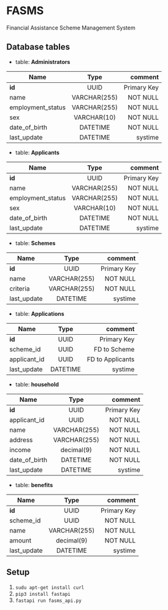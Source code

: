 # FASMS
Financial Assistance Scheme Management System

## Database tables


* table: **Administrators**

| Name          | Type          | comment  |
| ------------- |:-------------:| -----:|
| **id**     |  UUID        | Primary Key |
|  name      | VARCHAR(255) |NOT NULL     |
| employment_status | VARCHAR(255) |NOT NULL     |
| sex        |VARCHAR(10) | NOT NULL |
| date_of_birth | DATETIME | NOT NULL |
| last_update| DATETIME     |systime  |


* table: **Applicants**

| Name          | Type          | comment  |
| ------------- |:-------------:| -----:|
| **id**     |  UUID        | Primary Key |
|  name      | VARCHAR(255) |NOT NULL     |
| employment_status | VARCHAR(255) |NOT NULL     |
| sex        |VARCHAR(10) | NOT NULL |
| date_of_birth | DATETIME | NOT NULL |
| last_update| DATETIME     |systime  |

* table: **Schemes**

| Name          | Type          | comment  |
| ------------- |:-------------:| -----:|
| **id**     |  UUID        | Primary Key |
|  name      | VARCHAR(255) |NOT NULL     |
| criteria   | VARCHAR(255) |NOT NULL     |
| last_update| DATETIME     |systime      |

* table: **Applications**

| Name          | Type          | comment       |
| ------------- |:-------------:| -------------:|
| **id**        |  UUID        | Primary Key    |
| scheme_id     | UUID         |FD to Scheme    |
| applicant_id  | UUID         |FD to Applicants|
| last_update   | DATETIME     |systime         |



* table: **household**

| Name          | Type          | comment  |
| ------------- |:-------------:| -----:|
| **id**        | UUID        | Primary Key |
| applicant_id  | UUID        | NOT NULL |
| name          | VARCHAR(255)| NOT NULL |
| address       | VARCHAR(255)| NOT NULL |
| income        | decimal(9)  | NOT NULL |
| date_of_birth | DATETIME    | NOT NULL |
| last_update   | DATETIME    |systime   |



* table: **benefits**

| Name          | Type          | comment  |
| ------------- |:-------------:| -----:|
| **id**     |  UUID        | Primary Key |
|  scheme_id | UUID         |NOT NULL     |
| name   | VARCHAR(255) |NOT NULL     |
| amount   | decimal(9) |NOT NULL     |
| last_update| DATETIME     |systime      |


## Setup

  1. ```sudu apt-get install curl```
  1. ```pip3 install fastapi```
  1. ```fastapi run fasms_api.py```
     

